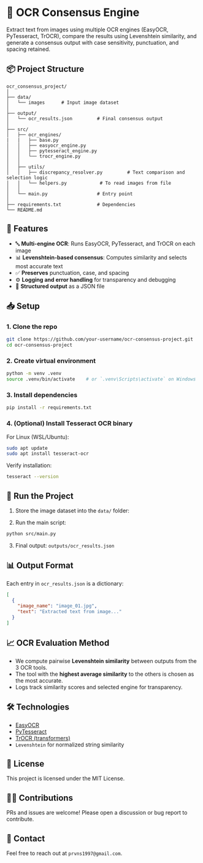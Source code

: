 # 🧠 OCR Consensus Engine

Extract text from images using multiple OCR engines (EasyOCR, PyTesseract, TrOCR), compare the results using Levenshtein similarity, and generate a consensus output with case sensitivity, punctuation, and spacing retained.

## 📦 Project Structure

```
ocr_consensus_project/
│
├── data/
│   └── images      # Input image dataset 
│
├── output/
│   └── ocr_results.json         # Final consensus output
│
├── src/
│   ├── ocr_engines/
|   |   ├── base.py
│   │   ├── easyocr_engine.py
│   │   ├── pytesseract_engine.py
│   │   └── trocr_engine.py
│   │
│   ├── utils/
│   │   ├── discrepancy_resolver.py         # Text comparison and selection logic
│   │   └── helpers.py            # To read images from file
│   │
│   └── main.py                  # Entry point
│
├── requirements.txt             # Dependencies
└── README.md
```

## 🚀 Features

- 🔤 **Multi-engine OCR**: Runs EasyOCR, PyTesseract, and TrOCR on each image
- 📊 **Levenshtein-based consensus**: Computes similarity and selects most accurate text
- ✅ **Preserves** punctuation, case, and spacing
- ⚙️ **Logging and error handling** for transparency and debugging
- 🧾 **Structured output** as a JSON file

## 📥 Setup

### 1. Clone the repo

```bash
git clone https://github.com/your-username/ocr-consensus-project.git
cd ocr-consensus-project
```

### 2. Create virtual environment

```bash
python -m venv .venv
source .venv/bin/activate    # or `.venv\Scripts\activate` on Windows
```

### 3. Install dependencies

```bash
pip install -r requirements.txt
```

### 4. (Optional) Install Tesseract OCR binary

For Linux (WSL/Ubuntu):

```bash
sudo apt update
sudo apt install tesseract-ocr
```

Verify installation:

```bash
tesseract --version
```

## 🏃 Run the Project

1. Store the image dataset into the `data/` folder:


2. Run the main script:

```bash
python src/main.py
```

3. Final output: `outputs/ocr_results.json`

## 📊 Output Format

Each entry in `ocr_results.json` is a dictionary:

```json
[
  {
    "image_name": "image_01.jpg",
    "text": "Extracted text from image..."
  }
]
```

## 📈 OCR Evaluation Method

- We compute pairwise **Levenshtein similarity** between outputs from the 3 OCR tools.
- The tool with the **highest average similarity** to the others is chosen as the most accurate.
- Logs track similarity scores and selected engine for transparency.

## 🛠️ Technologies

- [EasyOCR](https://github.com/JaidedAI/EasyOCR)
- [PyTesseract](https://github.com/madmaze/pytesseract)
- [TrOCR (transformers)](https://huggingface.co/microsoft/trocr-base)
- `Levenshtein` for normalized string similarity

## 📝 License

This project is licensed under the MIT License.

## 🙋‍♀️ Contributions

PRs and issues are welcome! Please open a discussion or bug report to contribute.

## 📧 Contact

Feel free to reach out at `prvns1997@gmail.com`.
